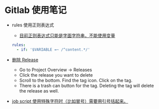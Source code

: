 # Gitlab 使用笔记

- rules 使用正则表达式
  - [目前正则表达式只能是字面字符串，不能使用变量][3]

  ```yml
  rules:
    - if: '$VARIABLE =~ /^content.*/'
  ```

- [删除 Release][2]
  - Go to Project Overview -> Releases
  - Click the release you want to delete
  - Scroll to the bottom. Find the tag icon. Click on the tag.
  - There is a trash can button for the tag. Deleting the tag will delete the release as well.

- [job script 使用特殊字符时（比如冒号）需要用引号括起来。][1]

  [1]: https://docs.gitlab.com/ee/ci/yaml/script.html#use-special-characters-with-script
  [2]: https://stackoverflow.com/a/63810511
  [3]: https://gitlab.com/gitlab-org/gitlab/-/issues/209904
